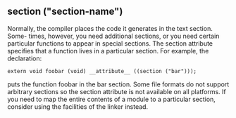 ## section ("section-name")
Normally, the compiler places the code it generates in the text section. Some-
times, however, you need additional sections, or you need certain particular
functions to appear in special sections. The section attribute specifies that a
function lives in a particular section. For example, the declaration:

	extern void foobar (void) __attribute__ ((section ("bar")));

puts the function foobar in the bar section.
Some file formats do not support arbitrary sections so the section attribute
is not available on all platforms. If you need to map the entire contents of a
module to a particular section, consider using the facilities of the linker instead.

